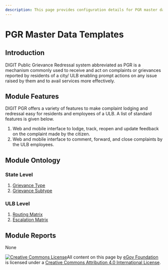 ```yaml
---
description: This page provides configuration details for PGR master data templates
---
```


# PGR Master Data Templates

## Introduction <a href="#introduction" id="introduction"></a>

DIGIT Public Grievance Redressal system abbreviated as PGR is a mechanism commonly used to receive and act on complaints or grievances reported by residents of a city/ ULB enabling prompt actions on any issue raised by them and to avail services more effectively.

## Module Features <a href="#module-features" id="module-features"></a>

DIGIT PGR offers a variety of features to make complaint lodging and redressal easy for residents and employees of a ULB. A list of standard features is given below.

1. Web and mobile interface to lodge, track, reopen and update feedback on the complaint made by the citizen.
2. Web and mobile interface to comment, forward, and close complaints by the ULB employees.

## Module Ontology <a href="#module-ontology" id="module-ontology"></a>

### State Level <a href="#state-level" id="state-level"></a>

1. ​[Grievance Type​](grievance-type.md)
2. ​[Grievance Subtype​](grievance-sub-type.md)

### ULB Level <a href="#ulb-level" id="ulb-level"></a>

1. ​[Routing Matrix](routing-matrix.md)
2. [Escalation Matrix​](escalation-matrix.md)

## Module Reports <a href="#module-reports" id="module-reports"></a>

None[\
](https://docs.digit.org/install-digit/configuring-master-data-templates/module-setup/prop-tax-data/mutation-fee)

[![Creative Commons License](https://i.creativecommons.org/l/by/4.0/80x15.png)](http://creativecommons.org/licenses/by/4.0/)All content on this page by [eGov Foundation ](https://egov.org.in/)is licensed under a [Creative Commons Attribution 4.0 International License](http://creativecommons.org/licenses/by/4.0/).
